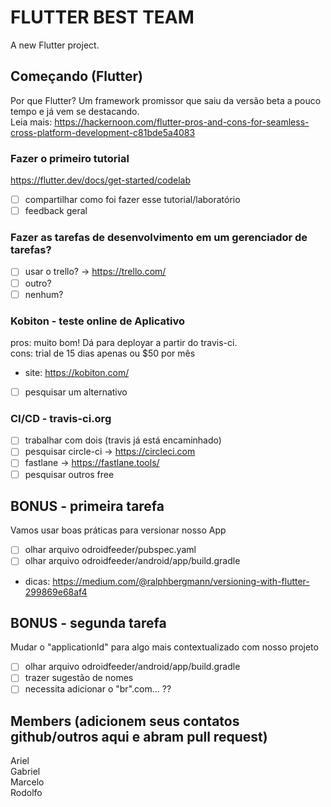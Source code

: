 # FLUTTER BEST TEAM

A new Flutter project.

## Começando (Flutter)  
Por que Flutter? Um framework promissor que saiu da versão beta a pouco tempo e já vem se destacando.  
Leia mais: https://hackernoon.com/flutter-pros-and-cons-for-seamless-cross-platform-development-c81bde5a4083  

### Fazer o primeiro tutorial  

https://flutter.dev/docs/get-started/codelab  
- [ ] compartilhar como foi fazer esse tutorial/laboratório  
- [ ] feedback geral  
    
### Fazer as tarefas de desenvolvimento em um gerenciador de tarefas?  

- [ ] usar o trello? -> https://trello.com/  
- [ ] outro?  
- [ ] nenhum?  
    
### Kobiton - teste online de Aplicativo  
pros: muito bom! Dá para deployar a partir do travis-ci.  
cons: trial de 15 dias apenas ou $50 por mês  
- site: https://kobiton.com/  
- [ ] pesquisar um alternativo  
    
### CI/CD - travis-ci.org  

- [ ] trabalhar com dois (travis já está encaminhado)
- [ ] pesquisar circle-ci -> https://circleci.com  
- [ ] fastlane -> https://fastlane.tools/  
- [ ] pesquisar outros free

## BONUS - primeira tarefa  

Vamos usar boas práticas para versionar nosso App  
- [ ] olhar arquivo odroidfeeder/pubspec.yaml  
- [ ] olhar arquivo odroidfeeder/android/app/build.gradle  
- dicas: https://medium.com/@ralphbergmann/versioning-with-flutter-299869e68af4  

## BONUS - segunda tarefa  

Mudar o "applicationId" para algo mais contextualizado com nosso projeto   
- [ ] olhar arquivo odroidfeeder/android/app/build.gradle  
- [ ] trazer sugestão de nomes  
- [ ] necessita adicionar o "br".com... ??  

## Members (adicionem seus contatos github/outros aqui e abram pull request)
Ariel  
Gabriel  
Marcelo  
Rodolfo  
